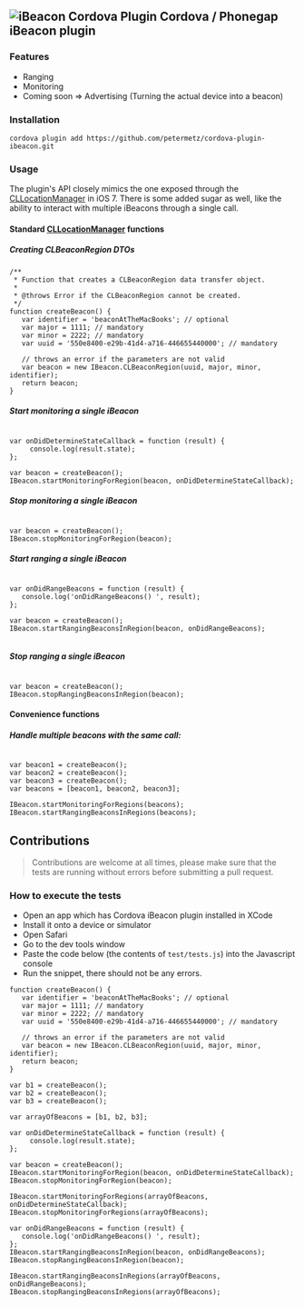 <!---
 license: Licensed to the Apache Software Foundation (ASF) under one
         or more contributor license agreements.  See the NOTICE file
         distributed with this work for additional information
         regarding copyright ownership.  The ASF licenses this file
         to you under the Apache License, Version 2.0 (the
         "License"); you may not use this file except in compliance
         with the License.  You may obtain a copy of the License at

           http://www.apache.org/licenses/LICENSE-2.0

         Unless required by applicable law or agreed to in writing,
         software distributed under the License is distributed on an
         "AS IS" BASIS, WITHOUT WARRANTIES OR CONDITIONS OF ANY
         KIND, either express or implied.  See the License for the
         specific language governing permissions and limitations
         under the License.
-->


## ![iBeacon Cordova Plugin](http://icons.iconarchive.com/icons/artua/mac/128/Bluetooth-icon.png) Cordova / Phonegap iBeacon plugin

### Features

 * Ranging
 * Monitoring
 * Coming soon => Advertising (Turning the actual device into a beacon)

### Installation

```
cordova plugin add https://github.com/petermetz/cordova-plugin-ibeacon.git
```

### Usage

The plugin's API closely mimics the one exposed through the [CLLocationManager](https://developer.apple.com/library/ios/documentation/CoreLocation/Reference/CLLocationManager_Class/CLLocationManager/CLLocationManager.html) in iOS 7. There is some added sugar as well, like the ability to interact with multiple iBeacons through a single call.

#### Standard [CLLocationManager](https://developer.apple.com/library/ios/documentation/CoreLocation/Reference/CLLocationManager_Class/CLLocationManager/CLLocationManager.html) functions

##### Creating CLBeaconRegion DTOs
```
/**
 * Function that creates a CLBeaconRegion data transfer object.
 * 
 * @throws Error if the CLBeaconRegion cannot be created.
 */
function createBeacon() {
   var identifier = 'beaconAtTheMacBooks'; // optional
   var major = 1111; // mandatory
   var minor = 2222; // mandatory
   var uuid = '550e8400-e29b-41d4-a716-446655440000'; // mandatory

   // throws an error if the parameters are not valid
   var beacon = new IBeacon.CLBeaconRegion(uuid, major, minor, identifier);
   return beacon;   
} 
```
 
##### Start monitoring a single iBeacon
```

var onDidDetermineStateCallback = function (result) {
     console.log(result.state);
};

var beacon = createBeacon();
IBeacon.startMonitoringForRegion(beacon, onDidDetermineStateCallback);

```
 

##### Stop monitoring a single iBeacon
```

var beacon = createBeacon();
IBeacon.stopMonitoringForRegion(beacon);

```
 
 
##### Start ranging a single iBeacon
```

var onDidRangeBeacons = function (result) {
   console.log('onDidRangeBeacons() ', result);
};

var beacon = createBeacon();
IBeacon.startRangingBeaconsInRegion(beacon, onDidRangeBeacons);


```
 
##### Stop ranging a single iBeacon
```

var beacon = createBeacon();
IBeacon.stopRangingBeaconsInRegion(beacon);

```

#### Convenience functions

##### Handle multiple beacons with the same call:
```

var beacon1 = createBeacon(); 
var beacon2 = createBeacon(); 
var beacon3 = createBeacon(); 
var beacons = [beacon1, beacon2, beacon3]; 

IBeacon.startMonitoringForRegions(beacons); 
IBeacon.startRangingBeaconsInRegions(beacons);
```


## Contributions

> Contributions are welcome at all times, please make sure that the tests are running without errors
> before submitting a pull request.

### How to execute the tests

* Open an app which has Cordova iBeacon plugin installed in XCode
* Install it onto a device or simulator
* Open Safari
* Go to the dev tools window
* Paste the code below (the contents of ```test/tests.js```) into the Javascript console
* Run the snippet, there should not be any errors.

```
function createBeacon() {
   var identifier = 'beaconAtTheMacBooks'; // optional
   var major = 1111; // mandatory
   var minor = 2222; // mandatory
   var uuid = '550e8400-e29b-41d4-a716-446655440000'; // mandatory

   // throws an error if the parameters are not valid
   var beacon = new IBeacon.CLBeaconRegion(uuid, major, minor, identifier);
   return beacon;   
} 

var b1 = createBeacon();
var b2 = createBeacon();
var b3 = createBeacon();

var arrayOfBeacons = [b1, b2, b3];

var onDidDetermineStateCallback = function (result) {
     console.log(result.state);
};

var beacon = createBeacon();
IBeacon.startMonitoringForRegion(beacon, onDidDetermineStateCallback);
IBeacon.stopMonitoringForRegion(beacon);

IBeacon.startMonitoringForRegions(arrayOfBeacons, onDidDetermineStateCallback);
IBeacon.stopMonitoringForRegions(arrayOfBeacons);

var onDidRangeBeacons = function (result) {
   console.log('onDidRangeBeacons() ', result);
};
IBeacon.startRangingBeaconsInRegion(beacon, onDidRangeBeacons);
IBeacon.stopRangingBeaconsInRegion(beacon);

IBeacon.startRangingBeaconsInRegions(arrayOfBeacons, onDidRangeBeacons);
IBeacon.stopRangingBeaconsInRegions(arrayOfBeacons);

```